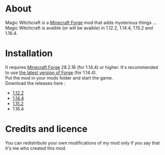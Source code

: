 # About
Magic Witchcraft is a [Minecraft Forge](http://files.minecraftforge.net/) mod that adds mysterious things ...  
Magic Witchcraft is avaible (or will be avaible) in 1.12.2, 1.14.4, 1.15.2 and 1.16.4.
# Installation
It requires [Minecraft Forge](http://files.minecraftforge.net/maven/net/minecraftforge/forge/index_1.14.4.html) 28.2.16 (for 1.14.4) or higher. It's recommended to use [the latest version of Forge](http://files.minecraftforge.net/maven/net/minecraftforge/forge/index_1.14.4.html) (for 1.14.4).  
Put the mod in your mods folder and start the game.  
Download the releases here :
- [1.12.2 ](https://github.com/SiniKraft/MagicWitchcraft/releases/download/1.2/1.12.2.MagicWitchcraft-release_1.2.jar)
- [1.14.4](https://github.com/SiniKraft/MagicWitchcraft/releases/download/1.14.4/1.14.4.MagicWitchcraft-release_1.0.jar)
- [1.15.2](https://github.com/SiniKraft/MagicWitchcraft/releases/download/1.15.2/1.15.2.MagicWitchcraft-release_1.0.jar)
- 1.16.4
# Credits and licence
You can redistribute your own modifications of my mod only if you say that it's me who created this mod.
